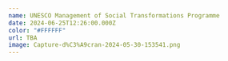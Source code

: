 ```yaml
---
name: UNESCO Management of Social Transformations Programme
date: 2024-06-25T12:26:00.000Z
color: "#FFFFFF"
url: TBA
image: Capture-d%C3%A9cran-2024-05-30-153541.png
---
```

